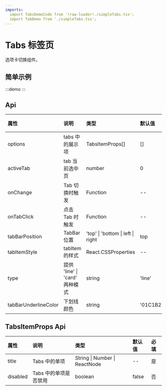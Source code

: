 ```yaml
---
imports:
  import TabsDemoCode from '!raw-loader!./simpleTabs.tsx';
  import TabDemo from './simpleTabs.tsx';
---
```


# Tabs 标签页

选项卡切换组件。

## 简单示例

:::demo
<Block des="Tabs 示例" code={TabsDemoCode}>
  <TabDemo />
</Block>
:::

## Api

| 属性                 | 说明                           | 类型                              | 默认值   | 必填 |
| :------------------- | :----------------------------- | :-------------------------------- | :------- | :--- |
| options              | tabs 中的展示项                | TabsItemProps[]                   | []       | 否   |
| activeTab            | tab 当前选中页                 | number                            | 0        | 否   |
| onChange             | Tab 切换时触发                 | Function                          | --       | 否   |
| onTabClick           | 点击 Tab 时触发                | Function                          | --       | 否   |
| tabBarPosition       | TabBar位置                     | 'top' \| 'bottom \| left \| right | top      | 否   |
| tabItemStyle         | tabItem 的样式                 | React.CSSProperties               | --       | 否   |
| type                 | 提供 'line' \| 'card' 两种模式 | string                            | 'line'   | 否   |
| tabBarUnderlineColor | 下划线颜色                     | string                            | '01C1B2' | 否   |

## TabsItemProps Api

| 属性     | 说明                  | 类型                          | 默认值 | 必填 |
| :------- | :-------------------- | :---------------------------- | :----- | :--- |
| title    | Tabs 中的单项         | String \| Number \| ReactNode | --     | 是   |
| disabled | Tabs 中的单项是否禁用 | boolean                       | false  | 否   |